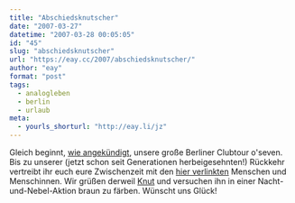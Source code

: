 ```yaml
---
title: "Abschiedsknutscher"
date: "2007-03-27"
datetime: "2007-03-28 00:05:05"
id: "45"
slug: "abschiedsknutscher"
url: "https://eay.cc/2007/abschiedsknutscher/"
author: "eay"
format: "post"
tags:
  - analogleben
  - berlin
  - urlaub
meta:
  - yourls_shorturl: "http://eay.li/jz"
---
```


Gleich beginnt, [wie angekündigt](//eay.cc/2007/berlin-revisited/), unsere große Berliner Clubtour o'seven. Bis zu unserer (jetzt schon seit Generationen herbeigesehnten!) Rückkehr vertreibt ihr euch eure Zwischenzeit mit den [hier verlinkten](http://eay.cc/links/) Menschen und Menschinnen. Wir grüßen derweil [Knut](http://www.rbb-online.de/knut/) und versuchen ihn in einer Nacht-und-Nebel-Aktion braun zu färben. Wünscht uns Glück!
